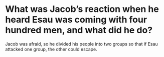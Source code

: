 # What was Jacob’s reaction when he heard Esau was coming with four hundred men, and what did he do?

Jacob was afraid, so he divided his people into two groups so that if Esau attacked one group, the other could escape.
